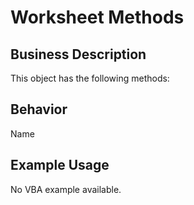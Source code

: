 # Worksheet Methods

## Business Description
This object has the following methods:

## Behavior
Name

## Example Usage
No VBA example available.